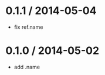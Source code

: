 
0.1.1 / 2014-05-04 
==================

 * fix ref.name

0.1.0 / 2014-05-02 
==================

 * add .name
